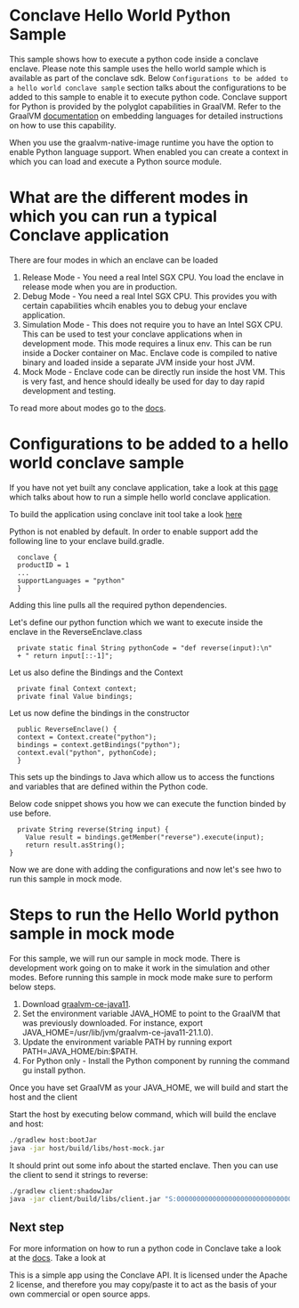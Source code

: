 # Conclave Hello World Python Sample

This sample shows how to execute a python code inside a conclave enclave.
Please note this sample uses the hello world sample which is available as part of the conclave sdk.
Below ``Configurations to be added to a hello world conclave sample`` section talks about the configurations to be added 
to this sample to enable it to execute python code.
Conclave support for Python is provided by the polyglot capabilities in GraalVM. 
Refer to the GraalVM [documentation](https://www.graalvm.org/reference-manual/embed-languages/) on embedding languages 
for detailed instructions on how to use this capability.

When you use the graalvm-native-image runtime you have the option to enable Python language support. 
When enabled you can create a context in which you can load and execute a Python source module.

# What are the different modes in which you can run a typical Conclave application

There are four modes in which an enclave can be loaded
1. Release Mode - You need a real Intel SGX CPU. You load the enclave in release mode when you are in production.
2. Debug Mode - You need a real Intel SGX CPU. This provides you with certain capabilities whcih enables you to debug
   your enclave application.
3. Simulation Mode - This does not require you to have an Intel SGX CPU. This can be used to test your conclave 
   applications when in development mode. This mode requires a linux env. This can be run inside a Docker container 
   on Mac. Enclave code is compiled to native binary and loaded inside a separate JVM inside your host JVM.
4. Mock Mode - Enclave code can be directly run inside the host VM. This is very fast, and hence should ideally be used
   for day to day rapid development and testing.

To read more about modes go to the [docs](https://docs.conclave.net/enclave-modes.html).

# Configurations to be added to a hello world conclave sample

If you have not yet built any conclave application, take a look at this 
[page](https://docs.conclave.net/writing-hello-world.html) which talks about how to run a simple hello world
conclave application.

To build the application using conclave init tool take a look [here](https://docs.conclave.net/conclave-init.html)

Python is not enabled by default. 
In order to enable support add the following line to your enclave build.gradle.

      conclave {
      productID = 1
      ...
      supportLanguages = "python"
      }

Adding this line pulls all the required python dependencies.

Let's define our python function which we want to execute inside the enclave in the ReverseEnclave.class

      private static final String pythonCode = "def reverse(input):\n"
      + " return input[::-1]";

Let us also define the Bindings and the Context 

      private final Context context;
      private final Value bindings;

Let us now define the bindings in the constructor

      public ReverseEnclave() {
      context = Context.create("python");
      bindings = context.getBindings("python");
      context.eval("python", pythonCode);
      }

This sets up the bindings to Java which allow us to access the functions and variables that are defined within the 
Python code.

Below code snippet shows you how we can execute the function binded by use before.

      private String reverse(String input) {
        Value result = bindings.getMember("reverse").execute(input);
        return result.asString();
    }

Now we are done with adding the configurations and now let's see hwo to run this sample in mock mode.

# Steps to run the Hello World python sample in mock mode

For this sample, we will run our sample in mock mode.
There is development work going on to make it work in the simulation and other modes.
Before running this sample in mock mode make sure to perform below steps.

1. Download [graalvm-ce-java11](https://github.com/graalvm/graalvm-ce-builds/releases). 
2. Set the environment variable JAVA_HOME to point to the GraalVM that was previously downloaded. 
   For instance, export JAVA_HOME=/usr/lib/jvm/graalvm-ce-java11-21.1.0).
3. Update the environment variable PATH by running export PATH=JAVA_HOME/bin:$PATH.
4. For Python only - Install the Python component by running the command gu install python.

Once you have set GraalVM as your JAVA_HOME, we will build and start the host and the client

Start the host by executing below command, which will build the enclave and host:

```bash
./gradlew host:bootJar
java -jar host/build/libs/host-mock.jar
```

It should print out some info about the started enclave. Then you can use the client to send it strings to reverse:

```bash
./gradlew client:shadowJar
java -jar client/build/libs/client.jar "S:0000000000000000000000000000000000000000000000000000000000000000 PROD:1 SEC:INSECURE" "reverse me"
```

## Next step
For more information on how to run a python code in Conclave take a look at the [docs](https://docs.conclave.net/javascript-python.html).
Take a look at 

This is a simple app using the Conclave API. It is licensed under the Apache 2 license, and therefore you may
copy/paste it to act as the basis of your own commercial or open source apps.
